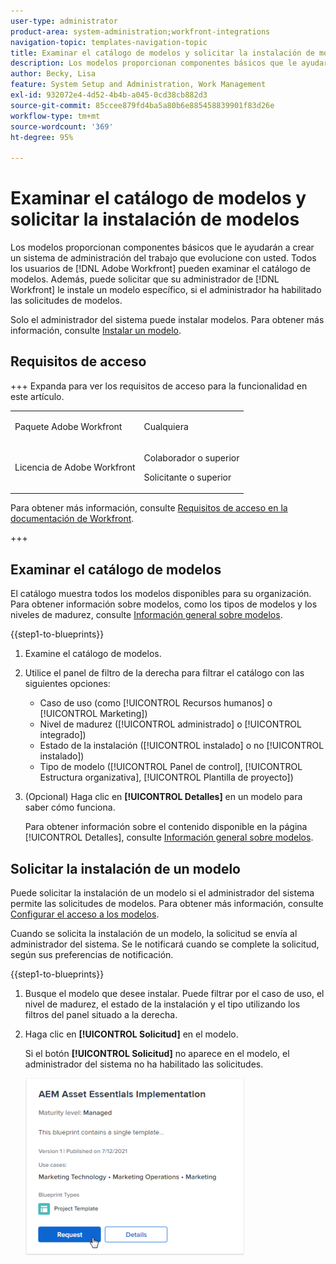 ```yaml
---
user-type: administrator
product-area: system-administration;workfront-integrations
navigation-topic: templates-navigation-topic
title: Examinar el catálogo de modelos y solicitar la instalación de modelos
description: Los modelos proporcionan componentes básicos que le ayudarán a crear un sistema de administración del trabajo que evolucione con usted. Todos los usuarios de  [!DNL Adobe Workfront]  pueden examinar el catálogo de modelos. Además, puede solicitar que su administrador de  [!DNL Workfront]  le instale un modelo específico, si su administrador ha habilitado las solicitudes de modelos.
author: Becky, Lisa
feature: System Setup and Administration, Work Management
exl-id: 932072e4-4d52-4b4b-a045-0cd38cb882d3
source-git-commit: 85ccee879fd4ba5a80b6e885458839901f83d26e
workflow-type: tm+mt
source-wordcount: '369'
ht-degree: 95%

---
```


# Examinar el catálogo de modelos y solicitar la instalación de modelos

Los modelos proporcionan componentes básicos que le ayudarán a crear un sistema de administración del trabajo que evolucione con usted. Todos los usuarios de [!DNL Adobe Workfront] pueden examinar el catálogo de modelos. Además, puede solicitar que su administrador de [!DNL Workfront] le instale un modelo específico, si el administrador ha habilitado las solicitudes de modelos.

Solo el administrador del sistema puede instalar modelos. Para obtener más información, consulte [Instalar un modelo](../../administration-and-setup/blueprints/blueprints-install.md).

## Requisitos de acceso

+++ Expanda para ver los requisitos de acceso para la funcionalidad en este artículo.

<table style="table-layout:auto"> 
 <col> 
 <col> 
 <tbody> 
  <tr> 
   <td role="rowheader">Paquete Adobe Workfront</td> 
   <td> <p>Cualquiera </p> </td> 
  </tr> 
  <tr> 
   <td role="rowheader">Licencia de Adobe Workfront</td> 
   <td><p>Colaborador o superior</p><p>Solicitante o superior</p>
  </td> 
  </tr> 
 </tbody> 
</table>

Para obtener más información, consulte [Requisitos de acceso en la documentación de Workfront](/help/quicksilver/administration-and-setup/add-users/access-levels-and-object-permissions/access-level-requirements-in-documentation.md).

+++

## Examinar el catálogo de modelos

El catálogo muestra todos los modelos disponibles para su organización. Para obtener información sobre modelos, como los tipos de modelos y los niveles de madurez, consulte [Información general sobre modelos](../../administration-and-setup/blueprints/blueprints-overview.md).

{{step1-to-blueprints}}

1. Examine el catálogo de modelos.
1. Utilice el panel de filtro de la derecha para filtrar el catálogo con las siguientes opciones:

   * Caso de uso (como [!UICONTROL Recursos humanos] o [!UICONTROL Marketing])
   * Nivel de madurez ([!UICONTROL administrado] o [!UICONTROL integrado])
   * Estado de la instalación ([!UICONTROL instalado] o no [!UICONTROL instalado])
   * Tipo de modelo (<!--Custom Form, -->[!UICONTROL Panel de control], [!UICONTROL Estructura organizativa], [!UICONTROL Plantilla de proyecto]<!--, Request Queue, Setup Feature-->)

1. (Opcional) Haga clic en **[!UICONTROL Detalles]** en un modelo para saber cómo funciona.

   Para obtener información sobre el contenido disponible en la página [!UICONTROL Detalles], consulte [Información general sobre modelos](../../administration-and-setup/blueprints/blueprints-overview.md).

## Solicitar la instalación de un modelo

Puede solicitar la instalación de un modelo si el administrador del sistema permite las solicitudes de modelos. Para obtener más información, consulte [Configurar el acceso a los modelos](../../administration-and-setup/blueprints/configure-access-to-blueprints.md).

Cuando se solicita la instalación de un modelo, la solicitud se envía al administrador del sistema. Se le notificará cuando se complete la solicitud, según sus preferencias de notificación.

{{step1-to-blueprints}}

1. Busque el modelo que desee instalar. Puede filtrar por el caso de uso, el nivel de madurez, el estado de la instalación y el tipo utilizando los filtros del panel situado a la derecha.
1. Haga clic en **[!UICONTROL Solicitud]** en el modelo.

   Si el botón **[!UICONTROL Solicitud]** no aparece en el modelo, el administrador del sistema no ha habilitado las solicitudes.

   ![Solicitar modelo](assets/blueprints-non-admin-request-bp-350x283.png)
